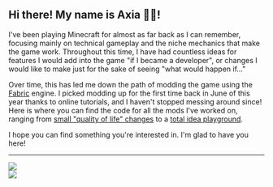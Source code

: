 ## Hi there! My name is Axia 🏳️‍⚧️!
I've been playing Minecraft for almost as far back as I can remember, focusing mainly on technical gameplay and the niche mechanics that make the game work. Throughout this time, I have had countless ideas for features I would add into the game "if I became a developer", or changes I would like to make just for the sake of seeing "what would happen if..."

Over time, this has led me down the path of modding the game using the [Fabric](https://fabricmc.net) engine. I picked modding up for the first time back in June of this year thanks to online tutorials, and I haven't stopped messing around since! Here is where you can find the code for all the mods I've worked on, ranging from [small "quality of life" changes](https://github.com/axialeaa/PickMoreBlocks) to a [total idea playground](https://github.com/axialeaa/DoormatCarpetExtension).

I hope you can find something you're interested in. I'm glad to have you here!
***

![](https://github-readme-stats.vercel.app/api?username=axialeaa&show=reviews,prs_merged&show_icons=true&theme=omni&hide_border=false&include_all_commits=true&count_private=false)<br/>
![](https://github-readme-streak-stats.herokuapp.com/?user=axialeaa&theme=omni&hide_border=false)
